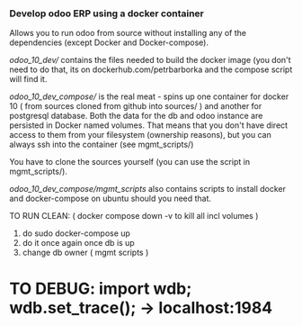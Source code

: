 ### Develop odoo ERP using a docker container

Allows you to run odoo from source without installing any of the dependencies
(except Docker and Docker-compose). 

*odoo_10_dev/* contains the files needed to build the docker image (you
don't need to do that, its on dockerhub.com/petrbarborka and the compose
script will find it.

*odoo_10_dev_compose/* is the real meat - spins up one container for docker 10
( from sources cloned from github into sources/ ) and another for postgresql
database. Both the data for the db and odoo instance are persisted in Docker
named volumes. That means that you don't have direct access to them from
your filesystem (ownership reasons), but you can always ssh into the container
(see mgmt_scripts/) 

You have to clone the sources yourself (you can use the script in
mgmt_scripts/).

*odoo_10_dev_compose/mgmt_scripts* also contains scripts to install docker
and docker-compose on ubuntu should you need that.


TO RUN CLEAN:
( docker compose down -v to kill all incl volumes )
1) do sudo docker-compose up
2) do it once again once db is up
3) change db owner ( mgmt scripts )

TO DEBUG:
import wdb; wdb.set_trace(); -> localhost:1984
=======
